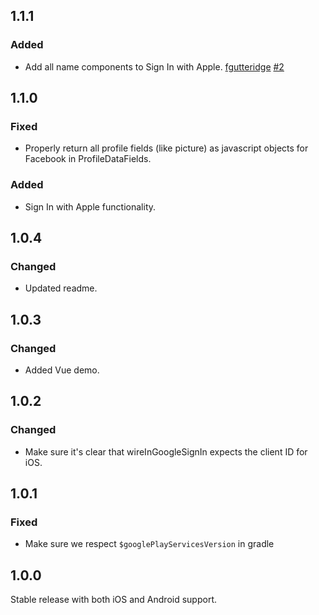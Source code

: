 ## 1.1.1

### Added

- Add all name components to Sign In with Apple. [fgutteridge](https://github.com/fgutteridge) [#2](https://github.com/klippa-app/nativescript-login/pull/2)

## 1.1.0

### Fixed

- Properly return all profile fields (like picture) as javascript objects for Facebook in ProfileDataFields.

### Added

- Sign In with Apple functionality.

## 1.0.4

### Changed

- Updated readme.

## 1.0.3

### Changed

- Added Vue demo.

## 1.0.2

### Changed

- Make sure it's clear that wireInGoogleSignIn expects the client ID for iOS.

## 1.0.1

### Fixed

- Make sure we respect `$googlePlayServicesVersion` in gradle

## 1.0.0

Stable release with both iOS and Android support.
